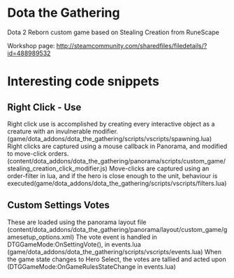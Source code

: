 # Dota the Gathering
Dota 2 Reborn custom game based on Stealing Creation from RuneScape

Workshop page: http://steamcommunity.com/sharedfiles/filedetails/?id=488989532

# Interesting code snippets
## Right Click - Use
Right click use is accomplished by creating every interactive object as a creature with an invulnerable modifier. (game/dota_addons/dota_the_gathering/scripts/vscripts/spawning.lua)
Right clicks are captured using a mouse callback in Panorama, and modified to move-click orders. (content/dota_addons/dota_the_gathering/panorama/scripts/custom_game/stealing_creation_click_modifier.js)
Move-clicks are captured using an order-filter in lua, and if the hero is close enough to the unit, behaviour is executed(game/dota_addons/dota_the_gathering/scripts/vscripts/filters.lua)

## Custom Settings Votes
These are loaded using the panorama layout file (content/dota_addons/dota_the_gathering/panorama/layout/custom_game/gamesetup_options.xml)
The vote event is handled in DTGGameMode:OnSettingVote(), in events.lua (game/dota_addons/dota_the_gathering/scripts/vscripts/events.lua)
When the game state changes to Hero Select, the votes are tallied and acted upon (DTGGameMode:OnGameRulesStateChange in events.lua)